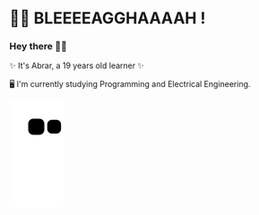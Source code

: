 


# 🧟‍♀️ BLEEEEAGGHAAAAH !
### Hey there ✌🏼
✨ It's Abrar, a 19 years old learner ✨



🖥 I'm currently studying Programming and Electrical Engineering.

![snake git](https://github.com/alka0203/alka0203/blob/output/github-contribution-grid-snake.svg)

